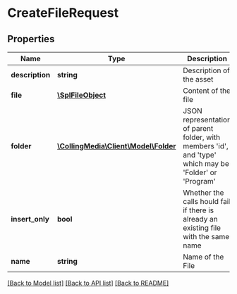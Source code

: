 # CreateFileRequest

## Properties
Name | Type | Description | Notes
------------ | ------------- | ------------- | -------------
**description** | **string** | Description of the asset | [optional] 
**file** | [**\SplFileObject**](\SplFileObject.md) | Content of the file | 
**folder** | [**\CollingMedia\Client\Model\Folder**](Folder.md) | JSON representation of parent folder, with members &#39;id&#39;, and &#39;type&#39; which may be &#39;Folder&#39; or &#39;Program&#39; | 
**insert_only** | **bool** | Whether the calls hould fail if there is already an existing file with the same name | [optional] 
**name** | **string** | Name of the File | 

[[Back to Model list]](../README.md#documentation-for-models) [[Back to API list]](../README.md#documentation-for-api-endpoints) [[Back to README]](../README.md)


